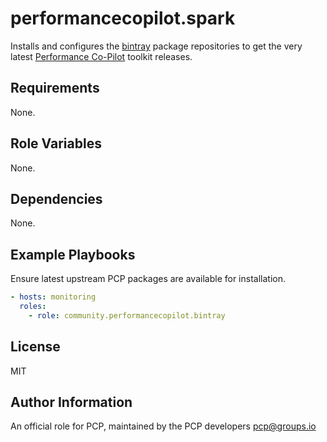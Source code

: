 # performancecopilot.spark

Installs and configures the [bintray](https://bintray.com/pcp) package repositories to get the very latest [Performance Co-Pilot](https://pcp.io/) toolkit releases.

## Requirements

None.

## Role Variables

None.

## Dependencies

None.

## Example Playbooks

Ensure latest upstream PCP packages are available for installation.

```yaml
- hosts: monitoring
  roles:
    - role: community.performancecopilot.bintray
```

## License

MIT

## Author Information

An official role for PCP, maintained by the PCP developers <pcp@groups.io>
